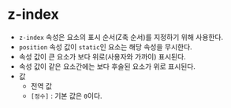 # z-index
- `z-index` 속성은 요소의 표시 순서(Z축 순서)를 지정하기 위해 사용한다.
- `position` 속성 값이 `static`인 요소는 해당 속성을 무시한다.
- 속성 값이 큰 요소가 보다 위로(사용자와 가까이) 표시된다.
- 속성 값이 같은 요소간에는 보다 후술된 요소가 위로 표시된다.
- 값
  - 전역 값
  - `[정수]` : 기본 값은 `0`이다.